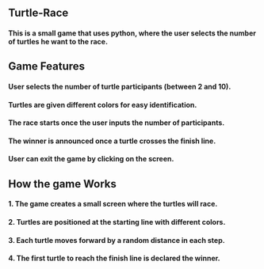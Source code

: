 ## Turtle-Race

#### This is a small game that uses python, where the user selects the number of turtles he want to the race.
## Game Features

#### User selects the number of turtle participants (between 2 and 10).
#### Turtles are given different colors for easy identification.
#### The race starts once the user inputs the number of participants.
#### The winner is announced once a turtle crosses the finish line.
#### User can exit the game by clicking on the screen.


## How the game Works

#### 1. The game creates a small screen where the turtles will race.
#### 2. Turtles are positioned at the starting line with different colors.
#### 3. Each turtle moves forward by a random distance in each step.
#### 4. The first turtle to reach the finish line is declared the winner.
